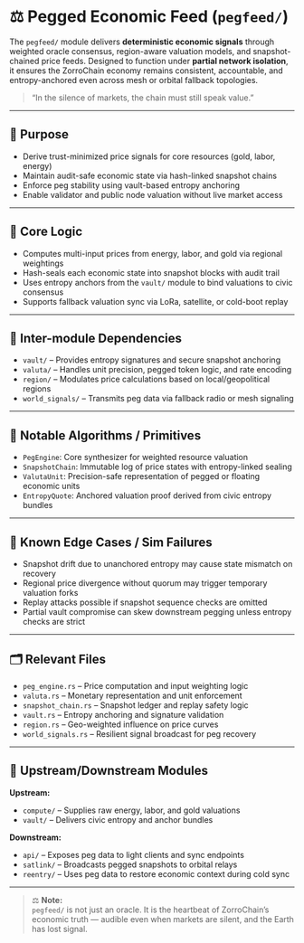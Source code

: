 <!--
@defgroup PegFeedModule Pegged Economic Feed System
@ingroup ZorroChainCodex
Handles deterministic pricing via multi-input oracle synthesis and entropy-anchored snapshot feeds.
-->

<!--
ZorroChain Core Protocol  
Copyright (c) 2025–present ZorroChain Foundation  
Licensed under the Mozilla Public License, v. 2.0  
https://mozilla.org/MPL/2.0/
-->

# ⚖️ Pegged Economic Feed (`pegfeed/`)

The `pegfeed/` module delivers **deterministic economic signals** through weighted oracle consensus, region-aware valuation models, and snapshot-chained price feeds. Designed to function under **partial network isolation**, it ensures the ZorroChain economy remains consistent, accountable, and entropy-anchored even across mesh or orbital fallback topologies.

> “In the silence of markets, the chain must still speak value.”

---

## 🧭 Purpose

- Derive trust-minimized price signals for core resources (gold, labor, energy)  
- Maintain audit-safe economic state via hash-linked snapshot chains  
- Enforce peg stability using vault-based entropy anchoring  
- Enable validator and public node valuation without live market access  

---

## 🧩 Core Logic

- Computes multi-input prices from energy, labor, and gold via regional weightings  
- Hash-seals each economic state into snapshot blocks with audit trail  
- Uses entropy anchors from the `vault/` module to bind valuations to civic consensus  
- Supports fallback valuation sync via LoRa, satellite, or cold-boot replay  

---

## 🔗 Inter-module Dependencies

- `vault/` – Provides entropy signatures and secure snapshot anchoring  
- `valuta/` – Handles unit precision, pegged token logic, and rate encoding  
- `region/` – Modulates price calculations based on local/geopolitical regions  
- `world_signals/` – Transmits peg data via fallback radio or mesh signaling  

---

## 📐 Notable Algorithms / Primitives

- `PegEngine`: Core synthesizer for weighted resource valuation  
- `SnapshotChain`: Immutable log of price states with entropy-linked sealing  
- `ValutaUnit`: Precision-safe representation of pegged or floating economic units  
- `EntropyQuote`: Anchored valuation proof derived from civic entropy bundles  

---

## 🚨 Known Edge Cases / Sim Failures

- Snapshot drift due to unanchored entropy may cause state mismatch on recovery  
- Regional price divergence without quorum may trigger temporary valuation forks  
- Replay attacks possible if snapshot sequence checks are omitted  
- Partial vault compromise can skew downstream pegging unless entropy checks are strict  

---

## 🗂 Relevant Files

- `peg_engine.rs` – Price computation and input weighting logic  
- `valuta.rs` – Monetary representation and unit enforcement  
- `snapshot_chain.rs` – Snapshot ledger and replay safety logic  
- `vault.rs` – Entropy anchoring and signature validation  
- `region.rs` – Geo-weighted influence on price curves  
- `world_signals.rs` – Resilient signal broadcast for peg recovery  

---

## 🔁 Upstream/Downstream Modules

**Upstream:**  
- `compute/` – Supplies raw energy, labor, and gold valuations  
- `vault/` – Delivers civic entropy and anchor bundles  

**Downstream:**  
- `api/` – Exposes peg data to light clients and sync endpoints  
- `satlink/` – Broadcasts pegged snapshots to orbital relays  
- `reentry/` – Uses peg data to restore economic context during cold sync  

---

> ⚖️ **Note:**  
> `pegfeed/` is not just an oracle. It is the heartbeat of ZorroChain’s economic truth — audible even when markets are silent, and the Earth has lost signal.

